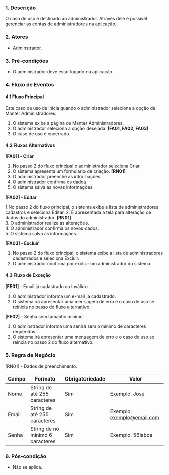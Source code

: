 ### 1. Descrição

O caso de uso é destinado ao administrador. Através dele é possível gerenciar as contas de administradores na aplicação.

### 2. Atores

* Adminstrador.

### 3. Pré-condições

* O administrador deve estar logado na aplicação.

### 4. Fluxo de Eventos

#### 4.1 Fluxo Principal
Este caso de uso de inicia quando o administrador seleciona a opção de Manter Administradores.
 
1. O sistema exibe a página de Manter Administradores. 
2. O administrador seleciona a opção desejada. **[FA01, FA02, FA03]** 
3. O caso de uso é encerrado.

#### 4.2 Fluxos Alternativos

**[FA01] - Criar**

1. No passo 2 do fluxo principal o administrador seleciona Criar.
2. O sistema apresenta um formulário de criação. **[RN01]**
3. O administrador preenche as informações.
4. O administrador confirma os dados.
5. O sistema salva as novas informações.

**[FA02] - Editar**

1.No passo 2 do fluxo principal, o sistema exibe a lista de administradores cadastros e seleciona Editar.
2. É apresentada a tela para alteração de dados do administrador. **[RN01]**  
3. O administrador realiza as alterações.  
4. O administrador confirma os novos dados.  
5. O sistema salva as informações.  

**[FA03] - Excluir**

1. No passo 2 do fluxo principal, o sistema exibe a lista de administradores cadastrados e seleciona Excluir.  
2. O administrador confirma por excluir um administrador do sistema.  

#### 4.3 Fluxo de Exceção

**[FE01]** - Email já cadastrado ou inválido
1. O administrador informa um e-mail já cadastrado.  
2. O sistema irá apresentar uma mensagem de erro e o caso de uso se reinicia no passo do fluxo alternativo.  

**[FE02]** - Senha sem tamanho mínimo
1. O adminstrador informa uma senha sem o mínimo de caracteres requeridos.   
2. O sistema irá apresentar uma mensagem de erro e o caso de uso se reincia no passo 2 do fluxo alternativo.  

### 5. Regra de Negócio

[RN01] - Dados de preenchimento.

| Campo | Formato                          | Obrigatoriedade | Valor                      |
|-------|----------------------------------|-----------------|----------------------------|
| Nome | String de até 255 caracteres    | Sim             | Exemplo: José |
| Email | String de até 255 caracteres    | Sim             | Exemplo: exemplo@email.com |
| Senha | String de no mínimo 6 caracteres | Sim             | Exemplo: 56labce           |

### 6. Pós-condição

* Não se aplica.